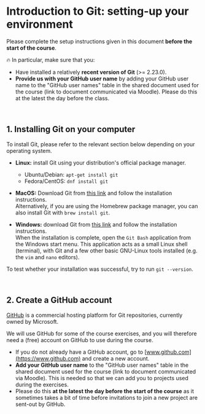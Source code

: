 # Introduction to Git: setting-up your environment

Please complete the setup instructions given in this document
**before the start of the course**.

:fire:
In particular, make sure that you:

* Have installed a relatively **recent version of Git** (>= 2.23.0).
* **Provide us with your GitHub user name** by adding your GitHub user name
  to the "GitHub user names" table in the shared document used for the course
  (link to document communicated via Moodle). Please do this at the latest the
  day before the class.

<br/>

## 1. Installing Git on your computer

To install Git, please refer to the relevant section below depending on your
operating system.

* **Linux:** install Git using your distribution's official package manager.
  * Ubuntu/Debian: `apt-get install git`
  * Fedora/CentOS: `dnf install git`  

* **MacOS:** Download Git from [this link](https://git-scm.com/download/mac)
  and follow the installation instructions.  
  Alternatively, if you are using the Homebrew package manager, you can also
  install Git with `brew install git`.

* **Windows:** download Git from [this link](https://git-scm.com/download/win)
  and follow the installation instructions.  
  When the installation is complete, open the `Git Bash` application from the
  Windows start menu. This application acts as a small Linux shell (terminal),
  with Git and a few other basic GNU-Linux tools installed (e.g. the `vim` and
  `nano` editors).

To test whether your installation was successful, try to run `git --version`.

<br/>  

## 2. Create a GitHub account

[GitHub](https://www.github.com) is a commercial hosting platform for Git
repositories, currently owned by Microsoft.  

We will use GitHub for some of the course exercises, and you will therefore
need a (free) account on GitHub to use during the course.

* If you do not already have a GitHub account, go to
  [www.github.com](https://www.github.com) and create a new account.
* **Add your GitHub user name** to the "GitHub user names" table in the shared
  document used for the course (link to document communicated via Moodle).
  This is needed so that we can add you to projects used during the exercises.
* Please do this **at the latest the day before the start of the course** as it
  sometimes takes a bit of time before invitations to join a new project are
  sent-out by GitHub.
